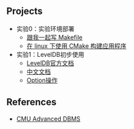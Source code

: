 ## Projects
- 实验0：实验环境部署
  - [跟我一起写 Makefile](https://blog.csdn.net/haoel/article/details/2886)
  - [在 linux 下使用 CMake 构建应用程序](https://www.ibm.com/developerworks/cn/linux/l-cn-cmake/)
- 实验1：LevelDB初步使用
  - [LevelDB官方文档](https://github.com/google/leveldb/blob/master/doc/index.md)
  - [中文文档](https://blog.csdn.net/doc_sgl/article/details/52824426)
  - [Option操作](https://blog.csdn.net/H514434485/article/details/103652067)


## References
- [CMU Advanced DBMS](https://15721.courses.cs.cmu.edu/spring2020/projects.html)
